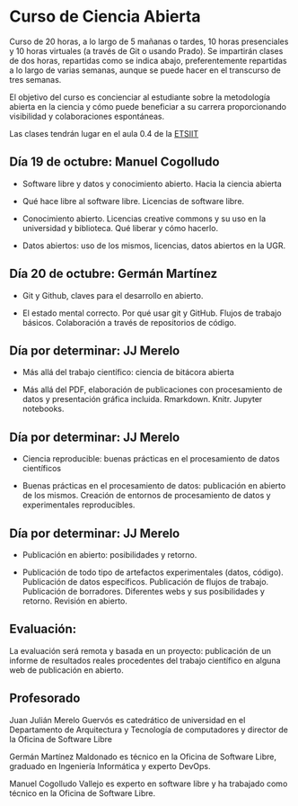 # Curso de Ciencia Abierta

Curso de 20 horas, a lo largo de 5 mañanas o tardes, 10 horas
presenciales y 10 horas virtuales (a través de Git o usando Prado). Se
impartirán clases de dos horas, repartidas como se indica abajo,
preferentemente repartidas a lo largo de varias semanas, aunque se puede
hacer en el transcurso de tres semanas.

El objetivo del curso es concienciar al estudiante sobre la metodología
abierta en la ciencia y cómo puede beneficiar a su carrera
proporcionando visibilidad y colaboraciones espontáneas.

Las clases tendrán lugar en el aula 0.4 de la [ETSIIT](https://etsiit.ugr.es)

## Día 19 de octubre: Manuel Cogolludo

* Software libre y datos y conocimiento abierto. Hacia la ciencia abierta

* Qué hace libre al software libre. Licencias de software libre.

* Conocimiento abierto. Licencias creative commons y su uso en la
universidad y biblioteca. Qué liberar y cómo hacerlo.

* Datos abiertos: uso de los mismos, licencias, datos abiertos en la UGR.

## Día 20 de octubre: Germán Martínez

* Git y Github, claves para el desarrollo en abierto.

* El estado mental correcto. Por qué usar git y GitHub. Flujos de trabajo
básicos. Colaboración a través de repositorios de código.

## Día por determinar: JJ Merelo

* Más allá del trabajo científico: ciencia de bitácora abierta

* Más allá del PDF, elaboración de publicaciones con procesamiento de
datos y presentación gráfica incluida. Rmarkdown. Knitr. Jupyter
notebooks.

## Día por determinar: JJ Merelo

* Ciencia reproducible: buenas prácticas en el procesamiento de datos
científicos

* Buenas prácticas en el procesamiento de datos: publicación en abierto de
los mismos. Creación de entornos de procesamiento de datos y
experimentales reproducibles.

## Día por determinar: JJ Merelo

* Publicación en abierto: posibilidades y retorno.

* Publicación de todo tipo de artefactos experimentales (datos, código). Publicación de datos específicos. Publicación de flujos de trabajo. Publicación de borradores. Diferentes webs y sus posibilidades y retorno. Revisión en abierto.

## Evaluación:

La evaluación será remota y basada en un proyecto: publicación de un
informe de resultados reales procedentes del trabajo científico en
alguna web de publicación en abierto.

## Profesorado

Juan Julián Merelo Guervós es catedrático de universidad en el
Departamento de Arquitectura y Tecnología de computadores y director de
la Oficina de Software Libre

Germán Martínez Maldonado es técnico en la Oficina de Software Libre,
graduado en Ingeniería Informática y experto DevOps.

Manuel Cogolludo Vallejo es experto en software libre y ha trabajado
como técnico en la Oficina de Software Libre.
